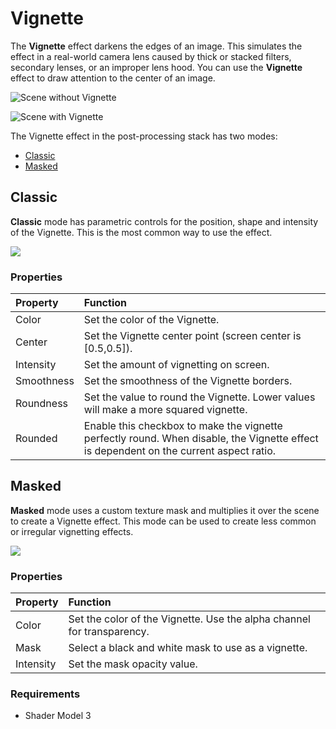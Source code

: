 # Vignette

The **Vignette** effect darkens the edges of an image. This simulates the effect in a real-world camera lens caused by thick or stacked filters, secondary lenses, or an improper lens hood. You can use the **Vignette** effect to draw attention to the center of an image. 

![Scene without Vignette](images\PostProcessing-Vignette-1.png)

![Scene with Vignette](images\PostProcessing-Vignette-2.png)

The Vignette effect in the post-processing stack has two modes:

- [Classic](#classic)
- [Masked](#masked)

<a name="classic"></a>
## Classic

**Classic** mode has parametric controls for the position, shape and intensity of the Vignette. This is the most common way to use the effect.


![](images\vignette-1.png)


### Properties

| Property   | Function                                                 |
| :-------------- | :------------------------------------------------------------ |
| Color      | Set the color of the Vignette.      |
| Center     | Set the Vignette center point (screen center is [0.5,0.5]). |
| Intensity  | Set the amount of vignetting on screen.                              |
| Smoothness | Set the smoothness of the Vignette borders.                          |
| Roundness  | Set the value to round the Vignette. Lower values will make a more squared vignette.              |
| Rounded    | Enable this checkbox to make the vignette perfectly round. When disable, the Vignette effect is dependent on the current aspect ratio. |

<a name="masked"></a>
## Masked

**Masked** mode uses a custom texture mask and multiplies it over the scene to create a Vignette effect. This mode can be used to create less common or irregular vignetting effects.

![](images/vignette-2.png)


### Properties

| Property  | Function                                            |
| :------------- | :------------------------------------------------------- |
| Color     | Set the color of the Vignette. Use the alpha channel for transparency. |
| Mask      | Select a black and white mask to use as a vignette.            |
| Intensity | Set the mask opacity value.                                           |

### Requirements

- Shader Model 3
